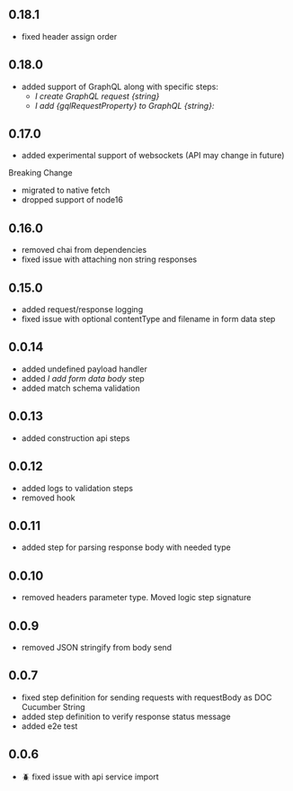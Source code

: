 ## 0.18.1
- fixed header assign order

## 0.18.0
- added support of GraphQL along with specific steps:
  - _I create GraphQL request {string}_
  - _I add {gqlRequestProperty} to GraphQL {string}:_

## 0.17.0
- added experimental support of websockets (API may change in future)

Breaking Change
- migrated to native fetch
- dropped support of node16

## 0.16.0
- removed chai from dependencies
- fixed issue with attaching non string responses

## 0.15.0
- added request/response logging
- fixed issue with optional contentType and filename in form data step

## 0.0.14
- added undefined payload handler
- added _I add form data body_ step
- added match schema validation
  
## 0.0.13
- added construction api steps

## 0.0.12
- added logs to validation steps
- removed hook

## 0.0.11
- added step for parsing response body with needed type

## 0.0.10
- removed headers parameter type. Moved logic step signature

## 0.0.9
- removed JSON stringify from body send

## 0.0.7
- fixed step definition for sending requests with requestBody as DOC Cucumber String 
- added step definition to verify response status message
- added e2e test

## 0.0.6
- :beetle: fixed issue with api service import
